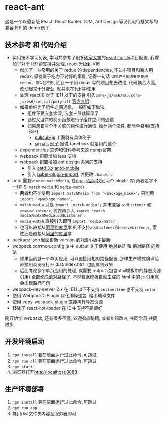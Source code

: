 # react-ant
这是一个以最新版 React, React Router DOM, Ant Design 等现代流行框架写的兼容 IE9 的 demo 例子.

## 技术参考 和 代码介绍
* 实用技术学习列表, 学习并参考了很多[砖家大神](https://github.com/brickspert)的[react-family](https://github.com/brickspert/react-family)项目配置, 我增加了对于 IE9 的支持并处理, react 升级到 v16
	* 增加了一些常用的关于 redux 的 dependencies, 不过小项目和新人用 redux, 感觉属于吃力不讨好的事情, 记得一句话 `如果你不知道要不要用 redux, 那么就不用`, 而且一个用 redux 写的项目想去改动, 代码耦合太高, 改动起来十分费劲, 就并未在代码中使用
	* 处理 react16 对于 IE11 以下的支持 引入`core-js/es6/map,core-js/es6/set,raf/polyfill` [官方介绍](https://doc.react-china.org/docs/javascript-environment-requirements.html)
	* 如果单纯为了组件之间通信, 一般有如下做法
		* 组件不要嵌套太深, 嵌套三层就算深了
		* 通过父组件的箭头函数进行子组件之间的通信
		* 如果想要两个不关联的组件进行通信, 推荐两个插件, 都简单易用(支持 IE8+)
			* [pubsub-js](https://www.npmjs.com/package/pubsub-js) 上面就有具体例子
			* [signals](https://www.npmjs.com/package/signals) [例子](https://github.com/millermedeiros/js-signals/wiki/Examples) 据说 facebook 就是用的这个
	* dependencies 查询和资料参考来源 [npmjs官网](https://www.npmjs.com)
	* webpack 配置增加 less 支持
	* webpack 配置增加 ant design 系列的支持
		* 引入 [antd 3.x](http://ant.design) [antd-mobile](https://mobile.ant.design/)
		* 引入 [babel-plugin-import](https://www.npmjs.com/package/babel-plugin-import), 并更改 `.babelrc`
* antd 需要`window.matchMedia`, 在[npmjs官网](https://www.npmjs.com)找到两个 ployfill 库(两者名字不一样!!!): `match-media` 和 `media-match`
	* 两者均不能使用 `import matchMedia from '<package_name>';` 只能用 `import '<package_name>';`
	* `match-media` 只是 `import 'match-media';` 并未兼容 `addListener` 和 `removeListener`, 需要再引入 `import 'match-media/matchMedia.addListener';`
	* `media-match` 直接引入即可 `import 'media-match';`
	* 也可以直接从[阿里的库里](https://as.alipayobjects.com/g/component/??media-match/2.0.2/media.match.min.js)拿
的不支持`addListener`和`removeListener`, 索性还是直接从[阿里的库里](https://as.alipayobjects.com/g/component/??media-match/2.0.2/media.match.min.js)拿
* package.json 里面更新 version 到对应小版本最新
* webpack.common.config.js 中 output 关于使用 绝对路径 和 相对路径 的看法
	* 如果当前就一个单页应用, 可以直接用相对路径配置, 那样生产模式编译后直接用浏览器打开 dist/index.html 也能看到效果
	* 后面考虑多个单页应用的处理, 就需要 output (包含html模板中的静态资源引用) 全部改成绝对路径了, 不然根据模板自动生成的 html 中的 js 引用就会出现路径问题
* webpack-dev-server 2.x 在 IE11 以下不支持 `inline:true` 也不支持 `color`
* 使用 WebpackDllPlugin 优化编译速度, 缩小编译文件
* 使用 copy-webpack-plugin 直接拷贝静态资源
* 移除了 react-hot-loader 在 IE 中支持不是很好

刚开始学 webpack, 还有很多不懂, 欢迎指点秘籍, 或者纠错改进, 共同学习,共同进步

## 开发坏境启动
1. `npm install` 若在前面运行过此命令, 可跳过
2. `npm run dll` 若在前面运行过此命令, 可跳过
3. `npm start`
4. 浏览器打开[http://localhost:8888](http://localhost:8888)

## 生产坏境部署
1. `npm install` 若在前面运行过此命令, 可跳过
2. `npm run app`
3. 拷贝dist文件夹内容至服务器即可